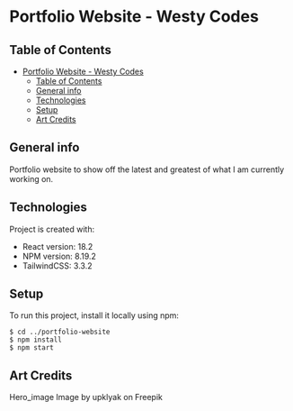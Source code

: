 # Portfolio Website - Westy Codes

## Table of Contents

-   [Portfolio Website - Westy Codes](#portfolio-website---westy-codes)
    -   [Table of Contents](#table-of-contents)
    -   [General info](#general-info)
    -   [Technologies](#technologies)
    -   [Setup](#setup)
    -   [Art Credits](#art-credits)

## General info

Portfolio website to show off the latest and greatest of what I am currently working on.

## Technologies

Project is created with:

-   React version: 18.2
-   NPM version: 8.19.2
-   TailwindCSS: 3.3.2

## Setup

To run this project, install it locally using npm:

```
$ cd ../portfolio-website
$ npm install
$ npm start

```

## Art Credits

Hero_image Image by upklyak on Freepik
